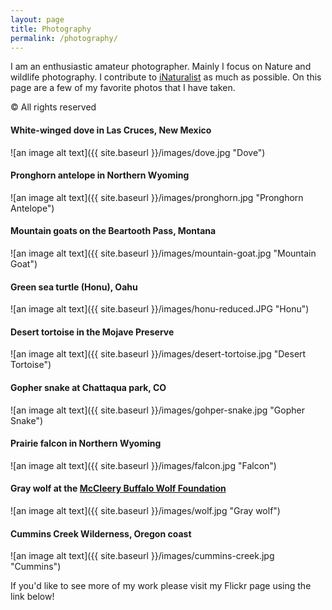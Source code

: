 ```yaml
---
layout: page
title: Photography
permalink: /photography/
---
```

I am an enthusiastic amateur photographer. Mainly I focus on Nature and wildlife photography.
I contribute to [iNaturalist](https://www.inaturalist.org/observations?user_id=lukewheeler) as much as possible. 
On this page are a few of my favorite photos that I have taken. 

&copy; All rights reserved

#### White-winged dove in Las Cruces, New Mexico
![an image alt text]({{ site.baseurl }}/images/dove.jpg "Dove")

#### Pronghorn antelope in Northern Wyoming
![an image alt text]({{ site.baseurl }}/images/pronghorn.jpg "Pronghorn Antelope")

#### Mountain goats on the Beartooth Pass, Montana
![an image alt text]({{ site.baseurl }}/images/mountain-goat.jpg "Mountain Goat")

#### Green sea turtle (Honu), Oahu
![an image alt text]({{ site.baseurl }}/images/honu-reduced.JPG "Honu")

#### Desert tortoise in the Mojave Preserve
![an image alt text]({{ site.baseurl }}/images/desert-tortoise.jpg "Desert Tortoise")

#### Gopher snake at Chattaqua park, CO
![an image alt text]({{ site.baseurl }}/images/gohper-snake.jpg "Gopher Snake")

#### Prairie falcon in Northern Wyoming
![an image alt text]({{ site.baseurl }}/images/falcon.jpg "Falcon")

#### Gray wolf at the [McCleery Buffalo Wolf Foundation](http://mccleerybuffalowolffoundation.org/)
![an image alt text]({{ site.baseurl }}/images/wolf.jpg "Gray wolf")

#### Cummins Creek Wilderness, Oregon coast
![an image alt text]({{ site.baseurl }}/images/cummins-creek.jpg "Cummins")

If you'd like to see more of my work please visit my Flickr page using the link below!


